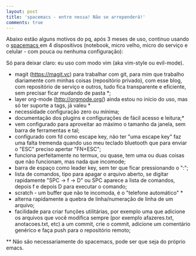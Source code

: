 ```yaml
---
layout: post
title: 'spacemacs - entre nessa! Não se arrependerá!'
comments: true
---
```


Abaixo estão alguns motivos do pq, após 3 meses de uso, continuo usando o [ spacemacs ](http://spacemacs.org) em 4 dispositivos (notebook, micro velho, micro do serviço e celular - com pouca ou nenhuma configuração):

Só para deixar claro: eu uso com modo vim (aka vim-style ou evil-mode).

* magit (https://magit.vc) para trabalhar com git, para mim que trabalho diariamente com minhas coisas (repositório privado), com esse blog, com repositório de serviço e outros, tudo fica transparente e eficiente, sem precisar ficar mudando de pasta *;
* layer org-mode (http://orgmode.org/) ainda estou no início do uso, mas só ter suporte a tags, já valeu *
* necessidade configuração zero ou mínima;
* documentação dos plugins e configurações de fácil acesso e leitura;*
* vem configurado para aproveitar ao máximo o tamanho da janela, sem barra de ferramentas e tal;
* configurado com fd como escape key, não ter "uma escape key" faz uma falta tremenda quando uso meu teclado bluetooth que para enviar o "ESC" preciso apertar "FN+ESC";
* funciona perfeitamente no termux, ou quase, tem uma ou duas coisas que não funcionam, mas nada que incomode;
* barra de espaço como leader key, sem ter que ficar pressionando o ":";
* lista de comandos, tipo para apagar o arquivo aberto, se digitar rapidamente "SPC -> f -> D" ou SPC aparece a lista de comandos, depois f e depois D para executar o comando;
* scratch - um buffer que não te incomoda, é o "telefone automático" *
* alterna rapidamente a quebra de linha/numeração de linha de um arquivo;
* facilidade para criar funções utilitárias, por exemplo uma que adicione os arquivos que você modifica sempre (por exemplo afazeres.txt, anotacoes.txt, etc) a um commit, crie o commit, adicione um comentário genérico e faça push para o repositório remoto;

** Não são necessariamente do spacemacs, pode ser que seja do próprio emacs.
